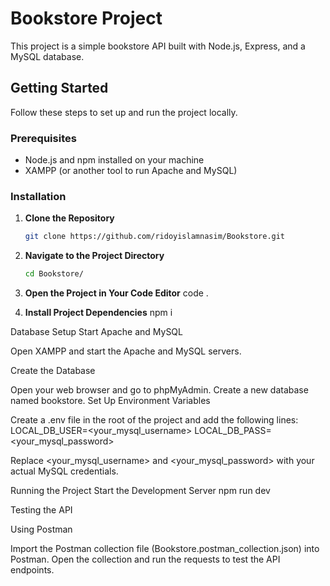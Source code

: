 # Bookstore Project

This project is a simple bookstore API built with Node.js, Express, and a MySQL database.

## Getting Started

Follow these steps to set up and run the project locally.

### Prerequisites

- Node.js and npm installed on your machine
- XAMPP (or another tool to run Apache and MySQL)

### Installation

1. **Clone the Repository**

   ```sh
   git clone https://github.com/ridoyislamnasim/Bookstore.git
2. **Navigate to the Project Directory**
    ```sh
    cd Bookstore/
3. **Open the Project in Your Code Editor**
    code .
4. **Install Project Dependencies**
    npm i

Database Setup
Start Apache and MySQL

Open XAMPP and start the Apache and MySQL servers.

Create the Database

Open your web browser and go to phpMyAdmin.
Create a new database named bookstore.
Set Up Environment Variables

Create a .env file in the root of the project and add the following lines:
LOCAL_DB_USER=<your_mysql_username>
LOCAL_DB_PASS=<your_mysql_password> 

Replace <your_mysql_username> and <your_mysql_password> with your actual MySQL credentials.

Running the Project
Start the Development Server
npm run dev

Testing the API

Using Postman

Import the Postman collection file (Bookstore.postman_collection.json) into Postman.
Open the collection and run the requests to test the API endpoints.
